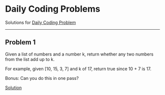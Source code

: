 # Daily Coding Problems
Solutions for [Daily Coding Problem](https://www.dailycodingproblem.com/)

---------------------------
## Problem 1
Given a list of numbers and a number k, return whether any two numbers from the list add up to k.

For example, given [10, 15, 3, 7] and k of 17, return true since 10 + 7 is 17.

Bonus: Can you do this in one pass?

[Solution](https://github.com/AYKondo/daily-coding-problems/solutions/problem_001.py)
